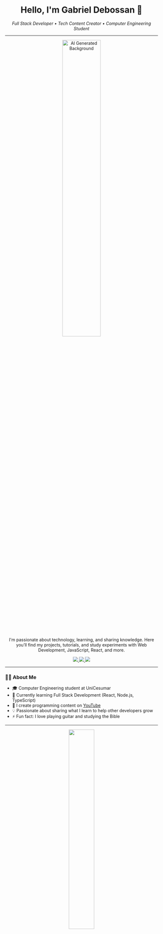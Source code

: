 <h1 align="center">Hello, I'm Gabriel Debossan 👋</h1>

<p align="center">
  <em>Full Stack Developer • Tech Content Creator • Computer Engineering Student</em>
</p>

---

<p align="center">
  <img src="cosmos.gif" alt="AI Generated Background" width="50%" />
</p>

<p align="center">
  I'm passionate about technology, learning, and sharing knowledge.  
  Here you’ll find my projects, tutorials, and study experiments with Web Development, JavaScript, React, and more.
</p>

<p align="center">
  <a href="https://www.linkedin.com/in/gabrieldebossan/">
    <img src="https://img.shields.io/badge/-LinkedIn-6633cc?style=flat-square&logo=Linkedin&logoColor=white">
  </a>
  <a href="https://www.youtube.com/@devdebossan">
    <img src="https://img.shields.io/badge/-YouTube-6633cc?style=flat-square&logo=YouTube&logoColor=white">
  </a>
  <a href="mailto:gabrieldebossan.contact@gmail.com">
    <img src="https://img.shields.io/badge/-gabrieldebossan.contact@gmail.com-6633cc?style=flat-square&logo=Gmail&logoColor=white">
  </a>
</p>

---

### 👨‍💻 About Me

- 🎓 Computer Engineering student at UniCesumar
- 🌱 Currently learning Full Stack Development (React, Node.js, TypeScript)
- 🎥 I create programming content on [YouTube](https://www.youtube.com/@devdebossan)
- 💡 Passionate about sharing what I learn to help other developers grow
- ⚡ Fun fact: I love playing guitar and studying the Bible

---

<p align="center">
  <img width="41%" src="https://github-readme-streak-stats.herokuapp.com/?user=gdebossan&theme=midnight-purple&hide_border=true" />
</p>
